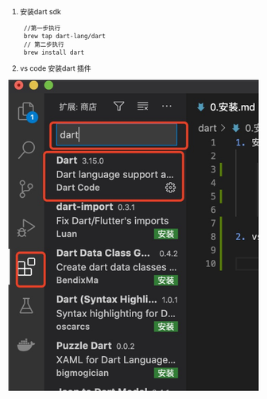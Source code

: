 1. 安装dart sdk

        //第一步执行
        brew tap dart-lang/dart
        // 第二步执行
        brew install dart

2. vs code 安装dart 插件

![avartar](assets/dartenv.jpg)
